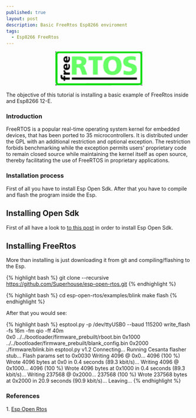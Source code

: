 ```yaml
---
published: true
layout: post
description: Basic FreeRtos Esp8266 enviroment
tags:
  - Esp8266 FreeRtos
---
```

<center><img src="/images/freeRtos.png" width="236" height="92"></center>

The objective of this tutorial is installing a basic example of FreeRtos inside and Esp8266 12-E.  

<h3>Introduction </h3>
FreeRTOS is a popular real-time operating system kernel for embedded devices, that has been ported to 35 microcontrollers. It is distributed under the GPL with an additional restriction and optional exception. The restriction forbids benchmarking while the exception permits users' proprietary code to remain closed source while maintaining the kernel itself as open source, thereby facilitating the use of FreeRTOS in proprietary applications.

<!-- more -->

<h3>Installation process</h3>
First of all you have to install Esp Open Sdk. After that you have to compile and flash the program inside the Esp.

<h2>Installing Open Sdk </h2>
First of all have a look to  <a href="{{ site.baseurl }}{% post_url 2016-11-21-esp8266-openSdk %}" target="_blank">to this post</a> in order to install Esp Open Sdk.

<h2>Installing FreeRtos</h2>
More than installing is just downloading it from git and compiling/flashing to the Esp.

{% highlight bash %}
git clone --recursive https://github.com/Superhouse/esp-open-rtos.git
{% endhighlight %}

{% highlight bash %}
cd esp-open-rtos/examples/blink 
make flash
{% endhighlight %}

After that you would see:

{% highlight bash %}
esptool.py -p /dev/ttyUSB0 --baud 115200 write_flash -fs 16m -fm qio -ff 40m \
	0x0 ../../bootloader/firmware_prebuilt/rboot.bin 0x1000 ../../bootloader/firmware_prebuilt/blank_config.bin 0x2000 ./firmware/blink.bin 
esptool.py v1.2
Connecting...
Running Cesanta flasher stub...
Flash params set to 0x0030
Writing 4096 @ 0x0... 4096 (100 %)
Wrote 4096 bytes at 0x0 in 0.4 seconds (89.3 kbit/s)...
Writing 4096 @ 0x1000... 4096 (100 %)
Wrote 4096 bytes at 0x1000 in 0.4 seconds (89.3 kbit/s)...
Writing 237568 @ 0x2000... 237568 (100 %)
Wrote 237568 bytes at 0x2000 in 20.9 seconds (90.9 kbit/s)...
Leaving...
{% endhighlight %}


<h3>References</h3>
1. <a href="https://github.com/SuperHouse/esp-open-rtos" target="_blank">Esp Open Rtos</a>
